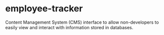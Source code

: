 # employee-tracker
Content Management System (CMS) interface to allow non-developers to easily view and interact with information stored in databases.
